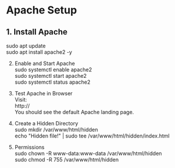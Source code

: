 # Apache Setup

## 1. Install Apache <br>
sudo apt update <br>
sudo apt install apache2 -y <br>

2. Enable and Start Apache <br>
sudo systemctl enable apache2 <br>
sudo systemctl start apache2 <br>
sudo systemctl status apache2 <br>

3. Test Apache in Browser <br>
Visit: <br>
http://<UBUNTU-IP> <br>
You should see the default Apache landing page. <br>

4. Create a Hidden Directory <br>
sudo mkdir /var/www/html/hidden <br>
echo "Hidden file!" | sudo tee /var/www/html/hidden/index.html <br>

5. Permissions <br>
sudo chown -R www-data:www-data /var/www/html/hidden <br>
sudo chmod -R 755 /var/www/html/hidden <br>
